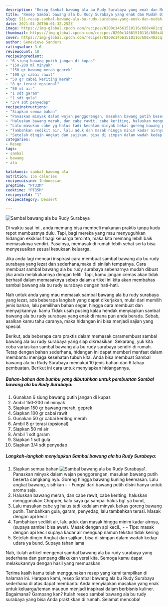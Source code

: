 ```yaml
---
description: "Resep Sambal bawang ala bu Rudy Surabaya yang enak dan Mudah Dibuat"
title: "Resep Sambal bawang ala bu Rudy Surabaya yang enak dan Mudah Dibuat"
slug: 511-resep-sambal-bawang-ala-bu-rudy-surabaya-yang-enak-dan-mudah-dibuat
date: 2021-01-20T06:01:32.252Z
image: https://img-global.cpcdn.com/recipes/0200c14661510116/680x482cq70/sambal-bawang-ala-bu-rudy-surabaya-foto-resep-utama.jpg
thumbnail: https://img-global.cpcdn.com/recipes/0200c14661510116/680x482cq70/sambal-bawang-ala-bu-rudy-surabaya-foto-resep-utama.jpg
cover: https://img-global.cpcdn.com/recipes/0200c14661510116/680x482cq70/sambal-bawang-ala-bu-rudy-surabaya-foto-resep-utama.jpg
author: Genevieve Sanders
ratingvalue: 3.6
reviewcount: 10
recipeingredient:
- "6 siung bawang putih jangan di kupas"
- "150-200 ml minyak"
- "150 gr bawang merah geprek"
- "100 gr cabai rawit"
- "50 gr cabai keriting merah"
- "8 gr terasi opsional"
- "50 ml air"
- "1 sdt garam"
- "1 sdt gula"
- "3/4 sdt penyedap"
recipeinstructions:
- "Siapkan semua bahan"
- "Panaskan minyak dalam wajan penggorengan, masukan bawang putih beserta cangkang nya. Goreng hingga bawang kuning keemasan. Lalu angkat bawang, sisihkan  Fungsi dari bawang putih disini hanya untuk aroma saja."
- "Haluskan bawang merah, dan cabe rawit, cabe keriting, haluskan menggunakan Chopper, kalo saya ga sampai halus bgt ya bund,"
- "Lalu masukan cabe yg halus tadi kedalam minyak bekas goreng bawang putih. Tambahkan gula, garam, penyedap, lalu tambahkan terasi. Masak dengan api kecil"
- "Tambahkan sedikit air, lalu aduk dan masak hingga minim kadar airnya,(supaya sambel bisa awet). Masak dengan api kecil.,  Tips: masak dengan api kecil supaya kadar air menguap namun tekstur tidak kering"
- "Setelah dingin Angkat dan sajikan, bisa di simpan dalam wadah kedap udara ya bund. Supaya tahan lama"
categories:
- Resep
tags:
- sambal
- bawang
- ala

katakunci: sambal bawang ala 
nutrition: 156 calories
recipecuisine: Indonesian
preptime: "PT33M"
cooktime: "PT35M"
recipeyield: "1"
recipecategory: Dessert

---
```



![Sambal bawang ala bu Rudy Surabaya](https://img-global.cpcdn.com/recipes/0200c14661510116/680x482cq70/sambal-bawang-ala-bu-rudy-surabaya-foto-resep-utama.jpg)

Di waktu  saat ini , anda memang bisa membeli makanan praktis tanpa kudu repot membuatnya dulu. Tapi, bagi mereka yang mau menyuguhkan hidangan eksklusif bagi keluarga tercinta, maka kita memang lebih baik memasaknya sendiri. Pasalnya, memasak di rumah lebih sehat serta bisa menyesuaikan sesuai kesukaan keluarga.

Jika anda lagi mencari inspirasi cara membuat sambal bawang ala bu rudy surabaya yang lezat dan sederhana,maka di sinilah tempatnya. Cara membuat sambal bawang ala bu rudy surabaya  sebenarnya mudah dibuat jika anda melakukannya dengan teliti. Tapi, kamu jangan cemas akan tidak berhasil dalam memasaknya 
sebab dalam artikel ini kita akan membahas sambal bawang ala bu rudy surabaya dengan hati-hati.  



Nah untuk anda yang mau memasak sambal bawang ala bu rudy surabaya yang lezat, ada beberapa langkah yang dapat dikerjakan, mulai dari memilih jenis bahan, lalu pemilihan bahan segar, hingga cara membuat dan menyajikannya. kamu Tidak usah pusing kalau hendak menyiapkan sambal bawang ala bu rudy surabaya yang enak di mana pun anda berada. Sebab, asalkan kamu  tahu caranya, maka hidangan ini bisa menjadi sajian yang spesial.

Berikut, ada beberapa cara praktis  dalam memasak caramembuat sambal bawang ala bu rudy surabaya yang siap dikreasikan. Sekarang, yuk kita coba variasikan sambal bawang ala bu rudy surabaya sendiri di rumah. Tetap dengan bahan sederhana, hidangan ini dapat memberi manfaat dalam membantu menjaga kesehatan tubuh kita. Anda bisa membuat Sambal bawang ala bu Rudy Surabaya memakai 10 jenis bahan dan 6 tahap pembuatan. Berikut ini cara untuk menyiapkan hidangannya.

<!--inarticleads1-->

##### Bahan-bahan dan bumbu yang dibutuhkan untuk pembuatan Sambal bawang ala bu Rudy Surabaya:

1. Gunakan 6 siung bawang putih jangan di kupas
1. Ambil 150-200 ml minyak
1. Siapkan 150 gr bawang merah, geprek
1. Siapkan 100 gr cabai rawit
1. Gunakan 50 gr cabai keriting merah
1. Ambil 8 gr terasi (opsional)
1. Siapkan 50 ml air
1. Ambil 1 sdt garam
1. Siapkan 1 sdt gula
1. Siapkan 3/4 sdt penyedap




<!--inarticleads2-->

##### Langkah-langkah menyiapkan Sambal bawang ala bu Rudy Surabaya:

1. Siapkan semua bahan
<img src="https://img-global.cpcdn.com/steps/dc925e3074f477c1/160x128cq70/sambal-bawang-ala-bu-rudy-surabaya-langkah-memasak-1-foto.jpg" alt="Sambal bawang ala bu Rudy Surabaya">1. Panaskan minyak dalam wajan penggorengan, masukan bawang putih beserta cangkang nya. Goreng hingga bawang kuning keemasan. Lalu angkat bawang, sisihkan -  - Fungsi dari bawang putih disini hanya untuk aroma saja.
1. Haluskan bawang merah, dan cabe rawit, cabe keriting, haluskan menggunakan Chopper, kalo saya ga sampai halus bgt ya bund,
1. Lalu masukan cabe yg halus tadi kedalam minyak bekas goreng bawang putih. Tambahkan gula, garam, penyedap, lalu tambahkan terasi. Masak dengan api kecil
1. Tambahkan sedikit air, lalu aduk dan masak hingga minim kadar airnya,(supaya sambel bisa awet). Masak dengan api kecil., -  - Tips: masak dengan api kecil supaya kadar air menguap namun tekstur tidak kering
1. Setelah dingin Angkat dan sajikan, bisa di simpan dalam wadah kedap udara ya bund. Supaya tahan lama




Nah, itulah artikel mengenai  sambal bawang ala bu rudy surabaya  yang sederhana dan gampang dilakukan versi kita. Semoga kamu dapat melakukannya dengan hasil yang memuaskan. 

Terima kasih kamu telah menggunakan resep yang kami tampilkan di halaman ini. Harapan kami, resep  Sambal bawang ala bu Rudy Surabaya sederhana di atas dapat membantu Anda menyiapkan masakan yang enak untuk keluarga/teman maupun menjadi inspirasi dalam berbisnis kuliner. Bagaimana? Gampang kan? Itulah resep sambal bawang ala bu rudy surabaya yang bisa Anda praktikkan di rumah. Selamat mencoba!

